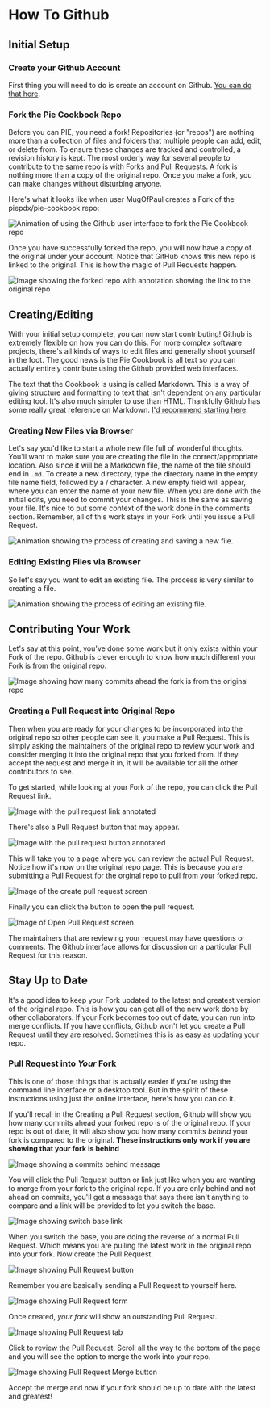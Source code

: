 # How To Github

## Initial Setup
### Create your Github Account
First thing you will need to do is create an account on Github. [You can do that here](https://github.com/join).

### Fork the Pie Cookbook Repo
Before you can PIE, you need a fork! Repositories (or "repos") are nothing more than a collection of files and folders that multiple people can add, edit, or delete from. To ensure these changes are tracked and controlled, a revision history is kept. The most orderly way for several people to contribute to the same repo is with Forks and Pull Requests. A fork is nothing more than a copy of the original repo. Once you make a fork, you can make changes without disturbing anyone. 

Here's what it looks like when user MugOfPaul creates a Fork of the piepdx/pie-cookbook repo:

![Animation of using the Github user interface to fork the Pie Cookbook repo](howto-github-img/000-forkrepo.gif)


Once you have successfully forked the repo, you will now have a copy of the original under your account. Notice that GitHub knows this new repo is linked to the original. This is how the magic of Pull Requests happen.

![Image showing the forked repo with annotation showing the link to the original repo](howto-github-img/001-forkedrepo.png)


## Creating/Editing
With your initial setup complete, you can now start contributing! Github is extremely flexible on how you can do this. For more complex software projects, there's all kinds of ways to edit files and generally shoot yourself in the foot. The good news is the Pie Cookbook is all text so you can actually entirely contribute using the Github provided web interfaces.

The text that the Cookbook is using is called Markdown. This is a way of giving structure and formatting to text that isn't dependent on any particular editing tool. It's also much simpler to use than HTML. Thankfully Github has some really great reference on Markdown. [I'd recommend starting here](https://help.github.com/articles/basic-writing-and-formatting-syntax/). 

### Creating New Files via Browser
Let's say you'd like to start a whole new file full of wonderful thoughts. You'll want to make sure you are creating the file in the correct/appropriate location. Also since it will be a Markdown file, the name of the file should end in `.md`. To create a new directory, type the directory name in the empty file name field, followed by a / character. A new empty field will appear, where you can enter the name of your new file. When you are done with the initial edits, you need to commit your changes. This is the same as saving your file. It's nice to put some context of the work done in the comments section. Remember, all of this work stays in your Fork until you issue a Pull Request. 

![Animation showing the process of creating and saving a new file.](howto-github-img/002-creatingnewfile.gif)


### Editing Existing Files via Browser
So let's say you want to edit an existing file. The process is very similar to creating a file.

![Animation showing the process of editing an existing file.](howto-github-img/003-editingexisting.gif)


## Contributing Your Work
Let's say at this point, you've done some work but it only exists within your Fork of the repo. Github is clever enough to know how much different your Fork is from the original repo. 

![Image showing how many commits ahead the fork is from the original repo](howto-github-img/004-forkaheadofmaster.png)


### Creating a Pull Request into Original Repo
Then when you are ready for your changes to be incorporated into the original repo so other people can see it, you make a Pull Request. This is simply asking the maintainers of the original repo to review your work and consider merging it into the original repo that you forked from. If they accept the request and merge it in, it will be available for all the other contributors to see. 

To get started, while looking at your Fork of the repo, you can click the Pull Request link.

![Image with the pull request link annotated](howto-github-img/005-createpullrequest.png)


There's also a Pull Request button that may appear.

![Image with the pull request button annotated](howto-github-img/006-createpullrequestbutton.png)


This will take you to a page where you can review the actual Pull Request. Notice how it's now on the original repo page. This is because you are submitting a Pull Request for the orginal repo to pull from your forked repo.

![Image of the create pull request screen](howto-github-img/007-pullrequestscreen.png)

Finally you can click the button to open the pull request.

![Image of Open Pull Request screen](howto-github-img/007a-openpullrequest.png)


The maintainers that are reviewing your request may have questions or comments. The Github interface allows for discussion on a particular Pull Request for this reason. 

## Stay Up to Date
It's a good idea to keep your Fork updated to the latest and greatest version of the original repo. This is how you can get all of the new work done by other collaborators. If your Fork becomes too out of date, you can run into merge conflicts. If you have conflicts, Github won't let you create a Pull Request until they are resolved. Sometimes this is as easy as updating your repo. 

### Pull Request into _Your_ Fork
This is one of those things that is actually easier if you're using the command line interface or a desktop tool. But in the spirit of these instructions using just the online interface, here's how you can do it.

If you'll recall in the Creating a Pull Request section, Github will show you how many commits ahead your forked repo is of the original repo. If your repo is out of date, it will also show you how many commits _behind_ your fork is compared to the original. **These instructions only work if you are showing that your fork is behind**

![Image showing a commits behind message](howto-github-img/008-commitsbehind.png)


You will click the Pull Request button or link just like when you are wanting to merge from your fork to the original repo. If you are only behind and not ahead on commits, you'll get a message that says there isn't anything to compare and a link will be provided to let you switch the base. 

![Image showing switch base link](howto-github-img/009-switchthebase.png)


When you switch the base, you are doing the reverse of a normal Pull Request. Which means you are pulling the latest work in the original repo into your fork. Now create the Pull Request. 

![Image showing Pull Request button](howto-github-img/010-createreversepullrequest.png)


Remember you are basically sending a Pull Request to yourself here.

![Image showing Pull Request form](howto-github-img/011-reversepullrequestform.png)


Once created, _your fork_ will show an outstanding Pull Request. 

![Image showing Pull Request tab](howto-github-img/012-pullrequesttab.png)


Click to review the Pull Request. Scroll all the way to the bottom of the page and you will see the option to merge the work into your repo. 

![Image showing Pull Request Merge button](howto-github-img/013-acceptpullrequest.png)


Accept the merge and now if your fork should be up to date with the latest and greatest!

